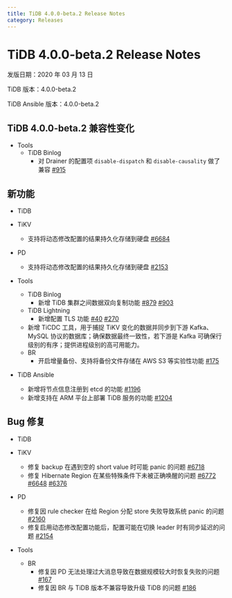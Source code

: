 ```yaml
---
title: TiDB 4.0.0-beta.2 Release Notes
category: Releases
---
```


# TiDB 4.0.0-beta.2 Release Notes

发版日期：2020 年 03 月 13 日

TiDB 版本：4.0.0-beta.2

TiDB Ansible 版本：4.0.0-beta.2

## TiDB 4.0.0-beta.2 兼容性变化

+ Tools
    - TiDB Binlog
        - 对 Drainer 的配置项 `disable-dispatch` 和 `disable-causality` 做了兼容 [#915](https://github.com/pingcap/tidb-binlog/pull/915)

## 新功能

+ TiDB

+ TiKV
    - 支持将动态修改配置的结果持久化存储到硬盘 [#6684](https://github.com/tikv/tikv/pull/6684) 

+ PD
    - 支持将动态修改配置的结果持久化存储到硬盘 [#2153](https://github.com/pingcap/pd/pull/2153)

+ Tools
    - TiDB Binlog
        - 新增 TiDB 集群之间数据双向复制功能 [#879](https://github.com/pingcap/tidb-binlog/pull/879) [#903](https://github.com/pingcap/tidb-binlog/pull/903)
    - TiDB Lightning
        - 新增配置 TLS 功能 [#40](https://github.com/tikv/importer/pull/40) [#270](https://github.com/pingcap/tidb-lightning/pull/270)
    - 新增 TiCDC 工具，用于捕捉 TiKV 变化的数据并同步到下游 Kafka、MySQL 协议的数据库；确保数据最终一致性，若下游是 Kafka 可确保行级别的有序；提供进程级别的高可用能力。
    - BR
        - 开启增量备份、支持将备份文件存储在 AWS S3 等实验性功能 [#175](https://github.com/pingcap/br/pull/175)

+ TiDB Ansible
    - 新增将节点信息注册到 etcd 的功能 [#1196](https://github.com/pingcap/tidb-ansible/pull/1196)
    - 新增支持在 ARM 平台上部署 TiDB 服务的功能 [#1204](https://github.com/pingcap/tidb-ansible/pull/1204)

## Bug 修复

+ TiDB

+ TiKV
    - 修复 backup 在遇到空的 short value 时可能 panic 的问题 [#6718](https://github.com/tikv/tikv/pull/6718)
    - 修复 Hibernate Region 在某些特殊条件下未被正确唤醒的问题 [#6772](https://github.com/tikv/tikv/pull/6672) [#6648](https://github.com/tikv/tikv/pull/6648) [#6376](https://github.com/tikv/tikv/pull/6736)

+ PD
    - 修复因 rule checker 在给 Region 分配 store 失败导致系统 panic 的问题 [#2160](https://github.com/pingcap/pd/pull/2160)
    - 修复启用动态修改配置功能后，配置可能在切换 leader 时有同步延迟的问题 [#2154](https://github.com/pingcap/pd/pull/2154) 

+ Tools
    - BR
        - 修复因 PD 无法处理过大消息导致在数据规模较大时恢复失败的问题 [#167](https://github.com/pingcap/br/pull/167)
        - 修复因 BR 与 TiDB 版本不兼容导致升级 TiDB 的问题 [#186](https://github.com/pingcap/br/pull/186)
